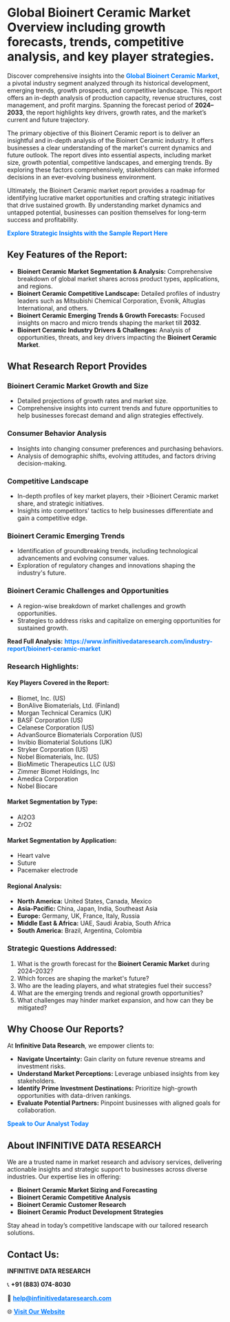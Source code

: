 <h1>Global Bioinert Ceramic Market Overview including growth forecasts, trends, competitive analysis, and key player strategies.</h1>
<p>
Discover comprehensive insights into the 
<a href="https://www.infinitivedataresearch.com/industry-report/bioinert-ceramic-market" rel="dofollow" style="color: #007BFF; text-decoration: none;"><strong>Global Bioinert Ceramic Market</strong></a>, a pivotal industry segment analyzed through its historical development, emerging trends, growth prospects, and competitive landscape. This report offers an in-depth analysis of production capacity, revenue structures, cost management, and profit margins. Spanning the forecast period of <strong>2024–2033</strong>, the report highlights key drivers, growth rates, and the market’s current and future trajectory.
</p>
<p>
The primary objective of this Bioinert Ceramic report is to deliver an insightful and in-depth analysis of the Bioinert Ceramic industry. It offers businesses a clear understanding of the market's current dynamics and future outlook. The report dives into essential aspects, including market size, growth potential, competitive landscapes, and emerging trends. By exploring these factors comprehensively, stakeholders can make informed decisions in an ever-evolving business environment.
</p>
<p>
Ultimately, the Bioinert Ceramic market report provides a roadmap for identifying lucrative market opportunities and crafting strategic initiatives that drive sustained growth. By understanding market dynamics and untapped potential, businesses can position themselves for long-term success and profitability.
</p>
<p>
<a href="https://www.infinitivedataresearch.com/request-sample/reportId=105596" style="color: #007BFF; text-decoration: none;"><strong>Explore Strategic Insights with the Sample Report Here</strong></a>
</p>

<h2>Key Features of the Report:</h2>
<ul>
<li><strong>Bioinert Ceramic Market Segmentation & Analysis:</strong> Comprehensive breakdown of global market shares across product types, applications, and regions.</li>
<li><strong>Bioinert Ceramic Competitive Landscape:</strong> Detailed profiles of industry leaders such as Mitsubishi Chemical Corporation, Evonik, Altuglas International, and others.</li>
<li><strong>Bioinert Ceramic Emerging Trends & Growth Forecasts:</strong> Focused insights on macro and micro trends shaping the market till <strong>2032</strong>.</li>
<li><strong>Bioinert Ceramic Industry Drivers & Challenges:</strong> Analysis of opportunities, threats, and key drivers impacting the <strong>Bioinert Ceramic Market</strong>.</li>
</ul>

<h2>What Research Report Provides</h2>
<h3>Bioinert Ceramic Market Growth and Size</h3>
<ul>
<li>Detailed projections of growth rates and market size.</li>
<li>Comprehensive insights into current trends and future opportunities to help businesses forecast demand and align strategies effectively.</li>
</ul>

<h3>Consumer Behavior Analysis</h3>
<ul>
<li>Insights into changing consumer preferences and purchasing behaviors.</li>
<li>Analysis of demographic shifts, evolving attitudes, and factors driving decision-making.</li>
</ul>

<h3>Competitive Landscape</h3>
<ul>
<li>In-depth profiles of key market players, their >Bioinert Ceramic market share, and strategic initiatives.</li>
<li>Insights into competitors' tactics to help businesses differentiate and gain a competitive edge.</li>
</ul>

<h3>Bioinert Ceramic Emerging Trends</h3>
<ul>
<li>Identification of groundbreaking trends, including technological advancements and evolving consumer values.</li>
<li>Exploration of regulatory changes and innovations shaping the industry's future.</li>
</ul>

<h3>Bioinert Ceramic Challenges and Opportunities</h3>
<ul>
<li>A region-wise breakdown of market challenges and growth opportunities.</li>
<li>Strategies to address risks and capitalize on emerging opportunities for sustained growth.</li>
</ul>
<p><strong>Read Full Analysis:</strong> <a href="https://www.infinitivedataresearch.com/industry-report/bioinert-ceramic-market" rel="dofollow" style="color: #007BFF; text-decoration: none;"><strong>https://www.infinitivedataresearch.com/industry-report/bioinert-ceramic-market</strong></a></p>
<h3>Research Highlights:</h3>
<h4>Key Players Covered in the Report:</h4>
<ul><li>Biomet, Inc. (US)</li><li>BonAlive Biomaterials, Ltd. (Finland)</li><li>Morgan Technical Ceramics (UK)</li><li>BASF Corporation (US)</li><li>Celanese Corporation (US)</li><li>AdvanSource Biomaterials Corporation (US)</li><li>Invibio Biomaterial Solutions (UK)</li><li>Stryker Corporation (US)</li><li>Nobel Biomaterials, Inc. (US)</li><li>BioMimetic Therapeutics LLC (US)</li><li>Zimmer Biomet Holdings, Inc</li><li>Amedica Corporation</li><li>Nobel Biocare</li></ul>
<h4>Market Segmentation by Type:</h4>
<ul><li>Al2O3</li><li>ZrO2</li></ul>
<h4>Market Segmentation by Application:</h4>
<ul><li>Heart valve</li><li>Suture</li><li>Pacemaker electrode</li></ul>

<h4>Regional Analysis:</h4>
<ul>
<li><strong>North America:</strong> United States, Canada, Mexico</li>
<li><strong>Asia-Pacific:</strong> China, Japan, India, Southeast Asia</li>
<li><strong>Europe:</strong> Germany, UK, France, Italy, Russia</li>
<li><strong>Middle East & Africa:</strong> UAE, Saudi Arabia, South Africa</li>
<li><strong>South America:</strong> Brazil, Argentina, Colombia</li>
</ul>

<h3>Strategic Questions Addressed:</h3>
<ol>
<li>What is the growth forecast for the <strong>Bioinert Ceramic Market</strong> during 2024–2032?</li>
<li>Which forces are shaping the market's future?</li>
<li>Who are the leading players, and what strategies fuel their success?</li>
<li>What are the emerging trends and regional growth opportunities?</li>
<li>What challenges may hinder market expansion, and how can they be mitigated?</li>
</ol>

<h2>Why Choose Our Reports?</h2>
<p>At <strong>Infinitive Data Research</strong>, we empower clients to:</p>
<ul>
<li><strong>Navigate Uncertainty:</strong> Gain clarity on future revenue streams and investment risks.</li>
<li><strong>Understand Market Perceptions:</strong> Leverage unbiased insights from key stakeholders.</li>
<li><strong>Identify Prime Investment Destinations:</strong> Prioritize high-growth opportunities with data-driven rankings.</li>
<li><strong>Evaluate Potential Partners:</strong> Pinpoint businesses with aligned goals for collaboration.</li>
</ul>
<p><a href="https://www.infinitivedataresearch.com/industry-report/bioinert-ceramic-market" rel="dofollow" style="color: #007BFF; text-decoration: none;"><strong>Speak to Our Analyst Today</strong></a></p>

<h2>About INFINITIVE DATA RESEARCH</h2>
<p>We are a trusted name in market research and advisory services, delivering actionable insights and strategic support to businesses across diverse industries. Our expertise lies in offering:</p>
<ul>
<li><strong>Bioinert Ceramic Market Sizing and Forecasting</strong></li>
<li><strong>Bioinert Ceramic Competitive Analysis</strong></li>
<li><strong>Bioinert Ceramic Customer Research</strong></li>
<li><strong>Bioinert Ceramic Product Development Strategies</strong></li>
</ul>
<p>Stay ahead in today’s competitive landscape with our tailored research solutions.</p>

<h2>Contact Us:</h2>
<p><strong>INFINITIVE DATA RESEARCH</strong></p>
<p>📞 <strong>+91 (883) 074-8030</strong></p>
<p>📧 <strong><a href="mailto:help@infinitivedataresearch.com" style="color: #007BFF;">help@infinitivedataresearch.com</a></strong></p>
<p>🌐 <strong><a href="https://www.infinitivedataresearch.com" rel="dofollow" style="color: #007BFF;">Visit Our Website</a></strong></p>